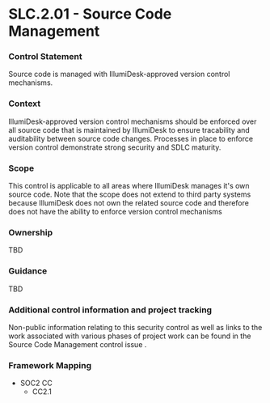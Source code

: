 # SLC.2.01 - Source Code Management



### Control Statement

Source code is managed with IllumiDesk-approved version control mechanisms.

###  Context

IllumiDesk-approved version control mechanisms should be enforced over all source code that is maintained by IllumiDesk to ensure tracability and auditability between source code changes. Processes in place to enforce version control demonstrate strong security and SDLC maturity.

###  Scope

This control is applicable to all areas where IllumiDesk manages it's own source code. Note that the scope does not extend to third party systems because IllumiDesk  does not own the related source code and therefore does not have the ability to enforce version control mechanisms

###  Ownership

TBD

###  Guidance

TBD

###  Additional control information and project tracking

Non-public information relating to this security control as well as links to the work associated with various phases of project work can be found in the Source Code Management control issue .

###  Framework Mapping

* SOC2 CC
  * CC2.1

